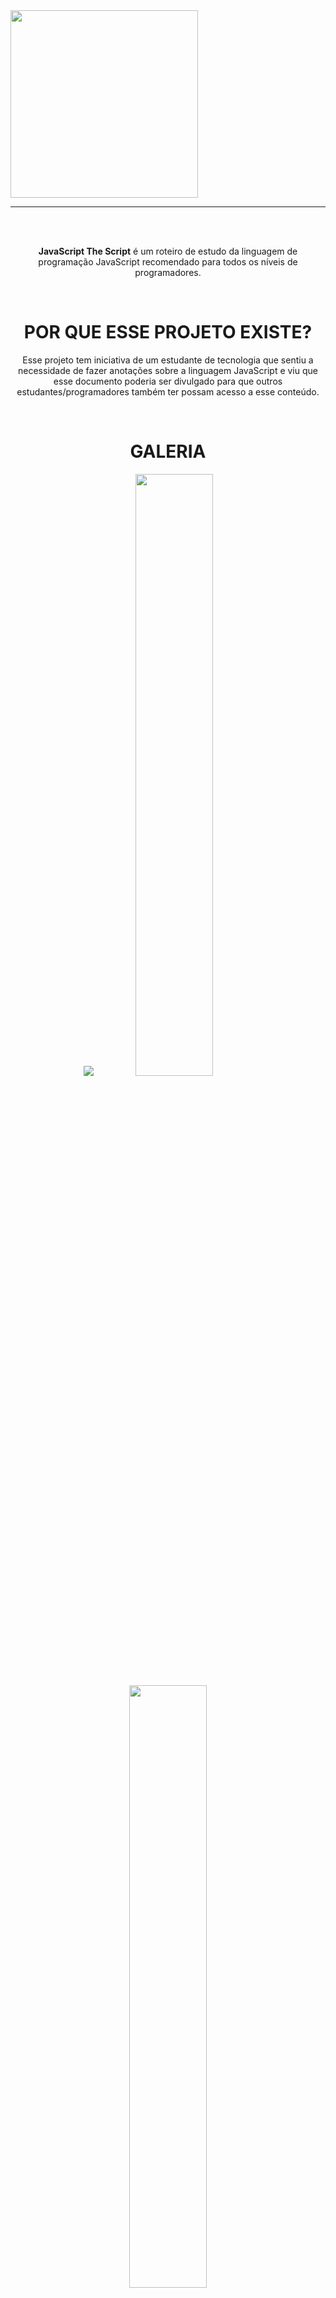 <div class="header">
    <img align="center" src="https://upload.wikimedia.org/wikipedia/commons/thumb/9/99/Unofficial_JavaScript_logo_2.svg/640px-Unofficial_JavaScript_logo_2.svg.png" width="300"/> 
</div>

---

<br>
<br>

<div align="center">

**JavaScript The Script** é um roteiro de estudo da linguagem de programação JavaScript recomendado para todos os níveis de programadores.

<br>
</div>

<div align="center">

# POR QUE ESSE PROJETO EXISTE?

Esse projeto tem iniciativa de um estudante de tecnologia que sentiu a necessidade de fazer anotações sobre a linguagem JavaScript e viu que esse documento poderia ser divulgado para que outros estudantes/programadores também ter possam acesso a esse conteúdo.

</div>

<br>

<div align="center">

# GALERIA

<img src="assets/images/responsividadeReadme.jpg">
<img src="assets/images/javaScriptScriptREADMEMedia.png" width="49.7%">
<img src="assets/images/javaScriptScriptTablesMedia.png" width="49.7%">

</div>

<br>

<div align="center">

<br>

# NOTAS DO PROJETO
Esse projeto está em constante desenvolvimento, a medida em que eu vou estudando vou atualizando esse repositório. Caso encontrem erros de português ou alguma incoerência lógica, por favor, me notifiquem com um e-mail ou pelas minhas redes sociais que podem ser encontradas [clicando aqui](https://beacons.ai/yagopeixinho). Também estou aberto para ajudar quem desejar com dúvidas e recebo sugestões de melhorias.

<br>

# RECOMENDAÇÕES

</div>

- É fortemente recomendado que você possua um conhecimento mínimo em lógica de programação ou conhecimento básico da linguagem JavaScript antes de ler esse documento
- Esse documento pode ser lido com qualidade (e facilidade) em seus dispositivos móveis como _smarthphone_ ou _tablets_
- Caso você tenha dúvida de como usar o JavaScript Script, [clique aqui](#como-ler-o-javascript-script).

<br>

<div align="center">

# COMO USAR O JAVASCRIPT SCRIPT?

</div>

Para rodar o projeto e conseguir ler o documento na verdade é **BEM SIMPLES**. basta clicar nas pastas do projeto e clicar em um dos documento _markdown_. Arquivos _markdown_ são documentos com a finalização `md`, como por exemplo: `operadores.md` que esteja dentro do projeto, como mostra o _gif_ abaixo:

<img src="assets/gifs/caminhandoPeloProjeto.gif" width="100%">

<br>

<div align="center">

# CONTATO

</div>

Se você gostou do projeto ou tem alguma crítica construtiva em relação ao projeto ou quer entrar em contato por qualquer outro motivo ou só quer ajudar de alguma forma o projeto, abaixo tem algumas opções:

- 🌎 Compartilhe esse repositório com seus amigos :D
- ⭐ Se gostou da ideia você pode fazer um fork ou favoritar o projeto
- 📬 Me envie um e-mail caso você precise de algo: peixinhoyago@gmail.com

<br>

<div align="center">

# COLABORADORES

</div>

<table align="center">
    <tr>
        <td align="center"> 
		    <a href="https://github.com/yagopeixinho">
			    <img src="https://avatars.githubusercontent.com/u/81770553?v=4" width="100px;" alt="Imagem de Yago Peixinho">    
<br/>  
		        <sub>
				    <b>Yago Peixinho</b>
		        </sub>
		    </a> 
	    </td> 
    </tr>
</table>

